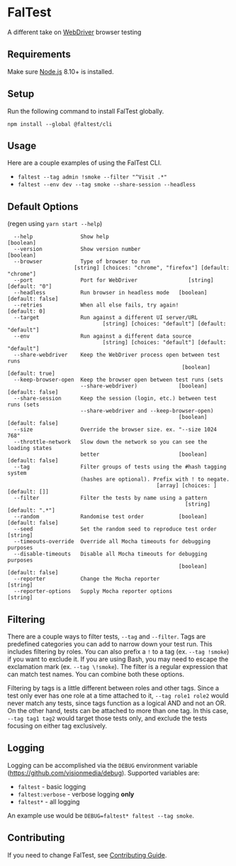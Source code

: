 # FalTest

A different take on [WebDriver](https://www.w3.org/TR/webdriver1) browser testing

## Requirements

Make sure [Node.js](https://nodejs.org) 8.10+ is installed.

## Setup

Run the following command to install FalTest globally.

```
npm install --global @faltest/cli
```

## Usage

Here are a couple examples of using the FalTest CLI.

*   `faltest --tag admin !smoke --filter "^Visit .*"`
*   `faltest --env dev --tag smoke --share-session --headless`

## Default Options

(regen using `yarn start --help`)

```
  --help               Show help                                       [boolean]
  --version            Show version number                             [boolean]
  --browser            Type of browser to run
                     [string] [choices: "chrome", "firefox"] [default: "chrome"]
  --port               Port for WebDriver                [string] [default: "0"]
  --headless           Run browser in headless mode   [boolean] [default: false]
  --retries            When all else fails, try again!              [default: 0]
  --target             Run against a different UI server/URL
                              [string] [choices: "default"] [default: "default"]
  --env                Run against a different data source
                              [string] [choices: "default"] [default: "default"]
  --share-webdriver    Keep the WebDriver process open between test runs
                                                       [boolean] [default: true]
  --keep-browser-open  Keep the browser open between test runs (sets
                       --share-webdriver)             [boolean] [default: false]
  --share-session      Keep the session (login, etc.) between test runs (sets
                       --share-webdriver and --keep-browser-open)
                                                      [boolean] [default: false]
  --size               Override the browser size. ex. "--size 1024 768"
  --throttle-network   Slow down the network so you can see the loading states
                       better                         [boolean] [default: false]
  --tag                Filter groups of tests using the #hash tagging system
                       (hashes are optional). Prefix with ! to negate.
                                               [array] [choices: ] [default: []]
  --filter             Filter the tests by name using a pattern
                                                        [string] [default: ".*"]
  --random             Randomise test order           [boolean] [default: false]
  --seed               Set the random seed to reproduce test order      [string]
  --timeouts-override  Override all Mocha timeouts for debugging purposes
  --disable-timeouts   Disable all Mocha timeouts for debugging purposes
                                                      [boolean] [default: false]
  --reporter           Change the Mocha reporter                        [string]
  --reporter-options   Supply Mocha reporter options                    [string]
```

## Filtering

There are a couple ways to filter tests, `--tag` and `--filter`. Tags are predefined categories you can add to narrow down your test run. This includes filtering by roles. You can also prefix a `!` to a tag (ex. `--tag !smoke`) if you want to exclude it. If you are using Bash, you may need to escape the exclamation mark (ex. `--tag \!smoke`). The filter is a regular expression that can match test names. You can combine both these options.

Filtering by tags is a little different between roles and other tags. Since a test only ever has one role at a time attached to it, `--tag role1 role2` would never match any tests, since tags function as a logical AND and not an OR. On the other hand, tests can be attached to more than one tag. In this case, `--tag tag1 tag2` would target those tests only, and exclude the tests focusing on either tag exclusively.

## Logging

Logging can be accomplished via the `DEBUG` environment variable (<https://github.com/visionmedia/debug>). Supported variables are:

*   `faltest` - basic logging
*   `faltest:verbose` - verbose logging __only__
*   `faltest*` - all logging

An example use would be `DEBUG=faltest* faltest --tag smoke`.

## Contributing

If you need to change FalTest, see [Contributing Guide](./CONTRIBUTING.md).
